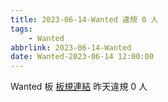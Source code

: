 ```yaml
---
title: 2023-06-14-Wanted 違規 0 人
tags:
    - Wanted
abbrlink: 2023-06-14-Wanted
date: Wanted-2023-06-14 12:00:00
---
```

Wanted 板 [板規連結](https://www.ptt.cc/bbs/Wanted/M.1608829773.A.D3B.html)
昨天違規 0 人
